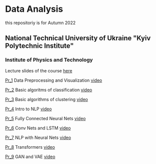 # Data Analysis
this repositoriy is for Autumn 2022
## National Technical University of Ukraine "Kyiv Polytechnic Institute" 
### Institute of Physics and Technology
Lecture slides of the course [here](https://sites.google.com/view/nsakhnenko-data-analysis/%D0%B3%D0%BB%D0%B0%D0%B2%D0%BD%D0%B0%D1%8F-%D1%81%D1%82%D1%80%D0%B0%D0%BD%D0%B8%D1%86%D0%B0)

[Pr_1](https://github.com/natsakh/Data-Analysis/tree/main/Pr_1)  Data Preprocessing and Visualization [video](https://drive.google.com/file/d/1qmbaduaa6MUQra19Hioe3UW6RS4E0Uxu/view?usp=sharing)

[Pr_2](https://github.com/natsakh/Data-Analysis/tree/main/Pr_2)  Basic algoritms of classification [video](https://drive.google.com/file/d/1MZFg7vrf0scJ2V9Ohc9lFKKGT4DFZQyI/view?usp=sharing)

[Pr_3](https://github.com/natsakh/Data-Analysis/tree/main/Pr_3)  Basic algorithms of clustering [video](https://drive.google.com/file/d/1eIyI4t3SkgSlmDvYyUuCBfeVb95BLdxJ/view?usp=share_link)

[Pr_4](https://github.com/natsakh/Data-Analysis/tree/main/Pr_4)  Intro to NLP [video](https://drive.google.com/file/d/1VnQ_kJH9vFWmLyEr30j3OxMEIwXdWHFF/view?usp=share_link)

[Pr_5](https://github.com/natsakh/Data-Analysis/tree/main/Pr_5)  Fully Connected Neural Nets [video](https://drive.google.com/file/d/1tQ_rnKuPzxC4lW2rmx4GqXkcRHOPfa30/view?usp=share_link)

[Pr_6](https://github.com/natsakh/Data-Analysis/tree/main/Pr_6)  Conv Nets and LSTM [video](https://drive.google.com/file/d/1WUOXKu7ivazqh6rlYKgdh6ZSGgYOwtYk/view?usp=share_link)

[Pr_7](https://github.com/natsakh/Data-Analysis/tree/main/Pr_7) NLP with Neural Nets [video](https://drive.google.com/file/d/10DwR6GI_G-okM-QkbqscwQHd5wwpwpxi/view?usp=share_link)

[Pr_8](https://github.com/natsakh/Data-Analysis/tree/main/Pr_8) Transformers [video](https://drive.google.com/file/d/1kWkXtt60qQRU0CLbdIauXmu_OoyAQ9-U/view?usp=share_link)

[Pr_9](https://github.com/natsakh/Data-Analysis/tree/main/Pr_9)  GAN and VAE [video](https://drive.google.com/file/d/1Gz0Ozs0SM-fMQFLle3GzYxLWsOwQZDvq/view?usp=share_link)
